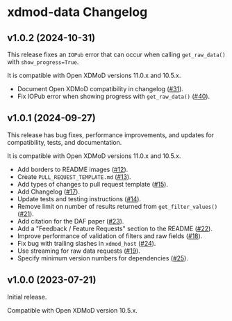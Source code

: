 # xdmod-data Changelog

## v1.0.2 (2024-10-31)

This release fixes an `IOPub` error that can occur when calling
`get_raw_data()` with `show_progress=True`.

It is compatible with Open XDMoD versions 11.0.x and 10.5.x.

- Document Open XDMoD compatibility in changelog ([\#31](https://github.com/ubccr/xdmod-data/pull/31)).
- Fix IOPub error when showing progress with `get_raw_data()` ([\#40](https://github.com/ubccr/xdmod-data/pull/40)).

## v1.0.1 (2024-09-27)

This release has bug fixes, performance improvements, and updates for compatibility, tests, and documentation.

It is compatible with Open XDMoD versions 11.0.x and 10.5.x.

- Add borders to README images ([\#12](https://github.com/ubccr/xdmod-data/pull/12)).
- Create `PULL_REQUEST_TEMPLATE.md` ([\#13](https://github.com/ubccr/xdmod-data/pull/13)).
- Add types of changes to pull request template ([\#15](https://github.com/ubccr/xdmod-data/pull/15)).
- Add Changelog ([\#17](https://github.com/ubccr/xdmod-data/pull/17)).
- Update tests and testing instructions ([\#14](https://github.com/ubccr/xdmod-data/pull/14)).
- Remove limit on number of results returned from `get_filter_values()` ([\#21](https://github.com/ubccr/xdmod-data/pull/21)).
- Add citation for the DAF paper ([\#23](https://github.com/ubccr/xdmod-data/pull/23)).
- Add a "Feedback / Feature Requests" section to the README ([\#22](https://github.com/ubccr/xdmod-data/pull/22)).
- Improve performance of validation of filters and raw fields ([\#18](https://github.com/ubccr/xdmod-data/pull/18)).
- Fix bug with trailing slashes in `xdmod_host` ([\#24](https://github.com/ubccr/xdmod-data/pull/24)).
- Use streaming for raw data requests ([\#19](https://github.com/ubccr/xdmod-data/pull/19)).
- Specify minimum version numbers for dependencies ([\#25](https://github.com/ubccr/xdmod-data/pull/25)). 

## v1.0.0 (2023-07-21)

Initial release.

Compatible with Open XDMoD version 10.5.x.
